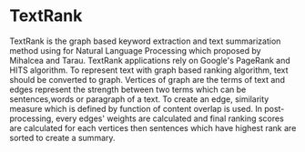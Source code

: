 # TextRank

TextRank is the graph based keyword extraction and text summarization method using for Natural Language Processing which proposed by Mihalcea and Tarau. TextRank applications rely on Google's PageRank and HITS algorithm. To represent text with graph based ranking algorithm, text should be converted to graph. Vertices of graph are the terms of text and edges represent the strength between two terms which can be sentences,words or paragraph of a text. To create an edge, similarity measure which is defined by function of content overlap is used. In post-processing, every edges' weights are calculated and final ranking scores are calculated for each vertices then sentences which have highest rank are sorted to create a summary.


